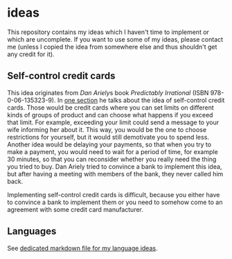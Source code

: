 # ideas
This repository contains my ideas which I haven't time to implement or which are uncomplete. If you want to use some of my ideas, please contact me (unless I copied the idea from somewhere else and thus shouldn't get any credit for it).

## Self-control credit cards
This idea originates from *Dan Ariely*s book *Predictably Irrational* (ISBN 978-0-06-135323-9). In [one section](https://en.wikipedia.org/wiki/Predictably_Irrational#The_Problem_of_Procrastination_and_Self-control) he talks about the idea of self-control credit cards. Those would be credit cards where you can set limits on different kinds of groups of product and can choose what happens if you exceed that limit. For example, exceeding your limit could send a message to your wife informing her about it. This way, you would be the one to choose restrictions for yourself, but it would still demotivate you to spend less. Another idea would be delaying your payments, so that when you try to make a payment, you would need to wait for a period of time, for example 30 minutes, so that you can reconsider whether you really need the thing you tried to buy. Dan Ariely tried to convince a bank to implement this idea, but after having a meeting with members of the bank, they never called him back.

Implementing self-control credit cards is difficult, because you either have to convince a bank to implement them or you need to somehow come to an agreement with some credit card manufacturer.


## Languages
See [dedicated markdown file for my language ideas](languages.md).
